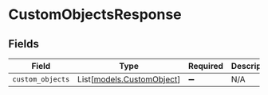 # CustomObjectsResponse


## Fields

| Field                                                  | Type                                                   | Required                                               | Description                                            |
| ------------------------------------------------------ | ------------------------------------------------------ | ------------------------------------------------------ | ------------------------------------------------------ |
| `custom_objects`                                       | List[[models.CustomObject](../models/customobject.md)] | :heavy_minus_sign:                                     | N/A                                                    |